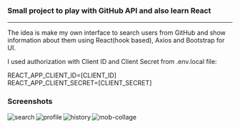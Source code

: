 ### Small project to play with GitHub API and also learn React

***

The idea is make my own interface to search users from GitHub and show information about them using React(hook based), Axios and 
Bootstrap for UI.

I used authorization with Client ID and  Client Secret from .env.local file:

REACT_APP_CLIENT_ID=[CLIENT_ID]<br />
REACT_APP_CLIENT_SECRET=[CLIENT_SECRET]

### Screenshots

<img align="left" alt="search"  src="https://i.ibb.co/FH304Z6/git-search-search.png" />

<img align="left" alt="profile"  src="https://i.ibb.co/09g1hq6/git-search-profile.png" />

<img align="left" alt="history"  src="https://i.ibb.co/FgpHVqs/git-search-history.png" />

<img align="left" alt="mob-collage"  src="https://i.ibb.co/9nPZ8Pg/mob-collage.png" />
